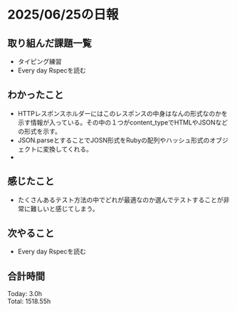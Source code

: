 # 2025/06/25の日報
## 取り組んだ課題一覧
* タイピング練習
* Every day Rspecを読む
## わかったこと 
* HTTPレスポンスホルダーにはこのレスポンスの中身はなんの形式なのかを示す情報が入っている。その中の１つがcontent_typeでHTMLやJSONなどの形式を示す。
* JSON.parseとすることでJOSN形式をRubyの配列やハッシュ形式のオブジェクトに変換してくれる。
*    
## 感じたこと
* たくさんあるテスト方法の中でどれが最適なのか選んでテストすることが非常に難しいと感じてしまう。
## 次やること
* Every day Rspecを読む
##  合計時間 
Today: 3.0h<br>
Total: 1518.55h
